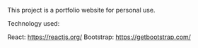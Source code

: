 This project is a portfolio website for personal use.

Technology used:

React: https://reactjs.org/
Bootstrap: https://getbootstrap.com/